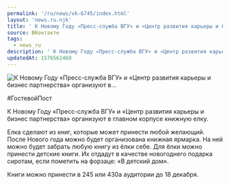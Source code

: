 ```yaml
---
permalink: '/ru/news/vk-6745/index.html'
layout: 'news.ru.njk'
title: ' К Новому Году «Пресс-служба ВГУ» и «Центр развития карьеры и бизнес партнерства» организуют в…'
source: ВКонтакте
tags:
  - news_ru
description: ' К Новому Году «Пресс-служба ВГУ» и «Центр развития карьеры и бизнес партнерства» организуют в…'
updatedAt: 1576562460
---
```

![ К Новому Году «Пресс-служба ВГУ» и «Центр развития карьеры и бизнес партнерства» организуют в…](https://sun9-29.userapi.com/impg/c858528/v858528076/86d6a/Jw5G659F4Ys.jpg?size=805x983&quality=96&proxy=1&sign=54b18995093770eac7be4e57d6abe6d9&c_uniq_tag=exfbCUEFZR5ObQjuKuZp4XVOW7J-YtnwZLcOFb4-cG8&type=album)

#ГостевойПост

К Новому Году «Пресс-служба ВГУ» и «Центр развития карьеры и бизнес партнерства» организуют в главном корпусе книжную елку.

Елка сделают из книг, которые может принести любой желающий. После Нового года можно будет организована книжная ярмарка. На ней можно будет забрать любую книгу из ёлки себе. Для ёлки можно принести детские книги. Их отдадут в качестве новогоднего подарка сиротам, если пометить на форзаце: «В детский дом».

Книги можно принести в 245 или 430а аудитории до 18 декабря.
